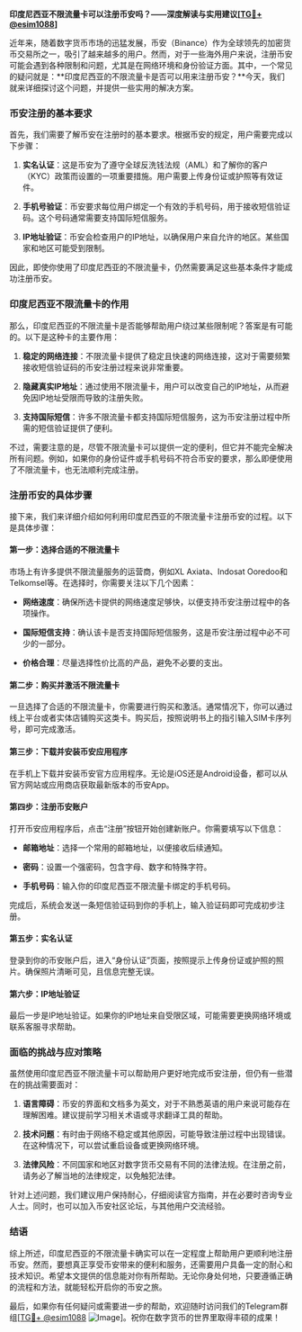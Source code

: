 **印度尼西亚不限流量卡可以注册币安吗？——深度解读与实用建议[[TG💪+ @esim1088](https://t.me/s/esim1088)]**

近年来，随着数字货币市场的迅猛发展，币安（Binance）作为全球领先的加密货币交易所之一，吸引了越来越多的用户。然而，对于一些海外用户来说，注册币安可能会遇到各种限制和问题，尤其是在网络环境和身份验证方面。其中，一个常见的疑问就是：**印度尼西亚的不限流量卡是否可以用来注册币安？**今天，我们就来详细探讨这个问题，并提供一些实用的解决方案。

### 币安注册的基本要求

首先，我们需要了解币安在注册时的基本要求。根据币安的规定，用户需要完成以下步骤：

1. **实名认证**：这是币安为了遵守全球反洗钱法规（AML）和了解你的客户（KYC）政策而设置的一项重要措施。用户需要上传身份证或护照等有效证件。
   
2. **手机号验证**：币安要求每位用户绑定一个有效的手机号码，用于接收短信验证码。这个号码通常需要支持国际短信服务。

3. **IP地址验证**：币安会检查用户的IP地址，以确保用户来自允许的地区。某些国家和地区可能受到限制。

因此，即使你使用了印度尼西亚的不限流量卡，仍然需要满足这些基本条件才能成功注册币安。

### 印度尼西亚不限流量卡的作用

那么，印度尼西亚的不限流量卡是否能够帮助用户绕过某些限制呢？答案是有可能的。以下是这种卡的主要作用：

1. **稳定的网络连接**：不限流量卡提供了稳定且快速的网络连接，这对于需要频繁接收短信验证码的币安注册过程来说非常重要。

2. **隐藏真实IP地址**：通过使用不限流量卡，用户可以改变自己的IP地址，从而避免因IP地址受限而导致的注册失败。

3. **支持国际短信**：许多不限流量卡都支持国际短信服务，这为币安注册过程中所需的短信验证提供了便利。

不过，需要注意的是，尽管不限流量卡可以提供一定的便利，但它并不能完全解决所有问题。例如，如果你的身份证件或手机号码不符合币安的要求，那么即便使用了不限流量卡，也无法顺利完成注册。

### 注册币安的具体步骤

接下来，我们来详细介绍如何利用印度尼西亚的不限流量卡注册币安的过程。以下是具体步骤：

#### 第一步：选择合适的不限流量卡

市场上有许多提供不限流量服务的运营商，例如XL Axiata、Indosat Ooredoo和Telkomsel等。在选择时，你需要关注以下几个因素：

- **网络速度**：确保所选卡提供的网络速度足够快，以便支持币安注册过程中的各项操作。
  
- **国际短信支持**：确认该卡是否支持国际短信服务，这是币安注册过程中必不可少的一部分。

- **价格合理**：尽量选择性价比高的产品，避免不必要的支出。

#### 第二步：购买并激活不限流量卡

一旦选择了合适的不限流量卡，你需要进行购买和激活。通常情况下，你可以通过线上平台或者实体店铺购买这类卡。购买后，按照说明书上的指引输入SIM卡序列号，即可完成激活。

#### 第三步：下载并安装币安应用程序

在手机上下载并安装币安官方应用程序。无论是iOS还是Android设备，都可以从官方网站或应用商店获取最新版本的币安App。

#### 第四步：注册币安账户

打开币安应用程序后，点击“注册”按钮开始创建新账户。你需要填写以下信息：

- **邮箱地址**：选择一个常用的邮箱地址，以便接收后续通知。
  
- **密码**：设置一个强密码，包含字母、数字和特殊字符。

- **手机号码**：输入你的印度尼西亚不限流量卡绑定的手机号码。

完成后，系统会发送一条短信验证码到你的手机上，输入验证码即可完成初步注册。

#### 第五步：实名认证

登录到你的币安账户后，进入“身份认证”页面，按照提示上传身份证或护照的照片。确保照片清晰可见，且信息完整无误。

#### 第六步：IP地址验证

最后一步是IP地址验证。如果你的IP地址来自受限区域，可能需要更换网络环境或联系客服寻求帮助。

### 面临的挑战与应对策略

虽然使用印度尼西亚不限流量卡可以帮助用户更好地完成币安注册，但仍有一些潜在的挑战需要面对：

1. **语言障碍**：币安的界面和文档多为英文，对于不熟悉英语的用户来说可能存在理解困难。建议提前学习相关术语或寻求翻译工具的帮助。

2. **技术问题**：有时由于网络不稳定或其他原因，可能导致注册过程中出现错误。在这种情况下，可以尝试重启设备或更换网络环境。

3. **法律风险**：不同国家和地区对数字货币交易有不同的法律法规。在注册之前，请务必了解当地的法律规定，以免触犯法律。

针对上述问题，我们建议用户保持耐心，仔细阅读官方指南，并在必要时咨询专业人士。同时，也可以加入币安社区论坛，与其他用户交流经验。

### 结语

综上所述，印度尼西亚的不限流量卡确实可以在一定程度上帮助用户更顺利地注册币安。然而，要想真正享受币安带来的便利和服务，还需要用户具备一定的耐心和技术知识。希望本文提供的信息能对你有所帮助。无论你身处何地，只要遵循正确的流程和方法，就能轻松开启你的币安之旅。

最后，如果你有任何疑问或需要进一步的帮助，欢迎随时访问我们的Telegram群组[[TG💪+ @esim1088](https://t.me/s/esim1088) ![Image](https://i.postimg.cc/4NQfJmqS/Snipaste-2025-05-13-00-14-12.png)]。祝你在数字货币的世界里取得丰硕的成果！